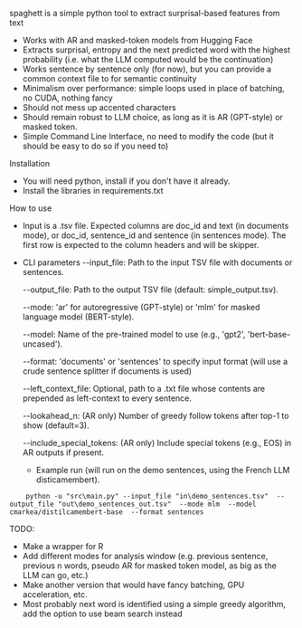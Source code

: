 spaghett is a simple python tool to extract surprisal-based features from text
* Works with AR and masked-token models from Hugging Face
* Extracts surprisal, entropy and the next predicted word with the highest probability (i.e. what the LLM computed would be the continuation)
* Works sentence by sentence only (for now), but you can provide a common context file to for semantic continuity
* Minimalism over performance: simple loops used in place of batching, no CUDA, nothing fancy
* Should not mess up accented characters
* Should remain robust to LLM choice, as long as it is AR (GPT-style) or masked token.
* Simple Command Line Interface, no need to modify the code (but it should be easy to do so if you need to)

Installation
* You will need python, install if you don't have it already.
* Install the libraries in requirements.txt

How to use
* Input is a .tsv file. Expected columns are doc_id and text (in documents mode), or doc_id, sentence_id and sentence (in sentences mode). The first row is expected to the column headers and will be skipper.
* CLI parameters
    --input_file: Path to the input TSV file with documents or sentences.
  
    --output_file: Path to the output TSV file (default: simple_output.tsv).
  
    --mode: 'ar' for autoregressive (GPT-style) or 'mlm' for masked language model (BERT-style).
  
    --model: Name of the pre-trained model to use (e.g., 'gpt2', 'bert-base-uncased').
  
    --format: 'documents' or 'sentences' to specify input format (will use a crude sentence splitter if documents is used)
  
    --left_context_file: Optional, path to a .txt file whose contents are prepended as left-context to every sentence.
  
    --lookahead_n: (AR only) Number of greedy follow tokens after top-1 to show (default=3).
  
    --include_special_tokens: (AR only) Include special tokens (e.g., EOS) in AR outputs if present.
  * Example run (will run on the demo sentences, using the French LLM disticamembert).
```
    python -u "src\main.py" --input_file "in\demo_sentences.tsv"  --output_file "out\demo_sentences_out.tsv"  --mode mlm  --model cmarkea/distilcamembert-base  --format sentences
```

TODO: 
* Make a wrapper for R
* Add different modes for analysis window (e.g. previous sentence, previous n words, pseudo AR for masked token model, as big as the LLM can go, etc.)
* Make another version that would have fancy batching, GPU acceleration, etc.
* Most probably next word is identified using a simple greedy algorithm, add the option to use beam search instead
